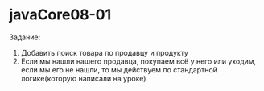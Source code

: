 # javaCore08-01
Задание:
1) Добавить поиск товара по продавцу и продукту
2) Если мы нашли нашего продавца, покупаем всё у него или уходим, если мы его не нашли, то мы действуем по стандартной логике(которую написали на уроке)
